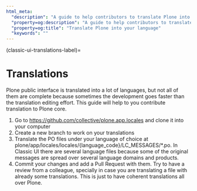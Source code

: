 ```yaml
---
html_meta:
  "description": "A guide to help contributors to translate Plone into their language"
  "property=og:description": "A guide to help contributors to translate Plone into their language"
  "property=og:title": "Translate Plone into your language"
  "keywords": ""
---
```


(classic-ui-translations-label)=

# Translations

Plone public interface is translated into a lot of languages, but not all of them are complete because sometimes the development goes faster than the translation editing effort. This guide will help to you contribute translation to Plone core.


1. Go to https://github.com/collective/plone.app.locales and clone it into your computer
1. Create a new branch to work on your translations
1. Translate the PO files under your language of choice at plone/app/locales/locales/{language_code}/LC_MESSAGES/*.po. In Classic UI there are several language files because some of the original messages are spread over several language domains and products.
1. Commit your changes and add a Pull Request with them. Try to have a review from a colleague, specially in case you are translating a file with already some translations. This is just to have coherent translations all over Plone.
